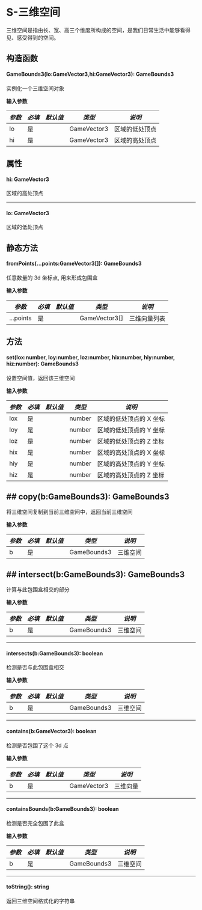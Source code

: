 <script setup>
import '/style.css'
</script>

# S-三维空间

三维空间是指由长、宽、高三个维度所构成的空间，是我们日常生活中能够看得见、感受得到的空间。

## 构造函数

#### <font id="API" />GameBounds3(<font id="Type">lo:GameVector3,hi:GameVector3</font>)<font id="Type">: GameBounds3</font>

实例化一个三维空间对象

**输入参数**

| **_参数_** | **_必填_** | **_默认值_** | **_类型_**  | **_说明_**     |
| ---------- | ---------- | ------------ | ----------- | -------------- |
| lo         | 是         |              | GameVector3 | 区域的低处顶点 |
| hi         | 是         |              | GameVector3 | 区域的高处顶点 |

## 属性

#### <font id="API" />hi<font id="Type">: GameVector3</font>

区域的高处顶点

---

#### <font id="API" />lo<font id="Type">: GameVector3</font>

区域的低处顶点

## 静态方法

#### <font id="API" />fromPoints(<font id="Type">...points:GameVector3[]</font>)<font id="Type">: GameBounds3</font>

任意数量的 3d 坐标点, 用来形成包围盒

**输入参数**

| **_参数_** | **_必填_** | **_默认值_** | **_类型_**    | **_说明_**   |
| ---------- | ---------- | ------------ | ------------- | ------------ |
| ...points  | 是         |              | GameVector3[] | 三维向量列表 |

## 方法

#### <font id="API" />set(<font id="Type">lox:number, loy:number, loz:number, hix:number, hiy:number, hiz:number</font>)<font id="Type">: GameBounds3</font>

设置空间值，返回该三维空间

**输入参数**

| **_参数_** | **_必填_** | **_默认值_** | **_类型_** | **_说明_**              |
| ---------- | ---------- | ------------ | ---------- | ----------------------- |
| lox        | 是         |              | number     | 区域的低处顶点的 X 坐标 |
| loy        | 是         |              | number     | 区域的低处顶点的 Y 坐标 |
| loz        | 是         |              | number     | 区域的低处顶点的 Z 坐标 |
| hix        | 是         |              | number     | 区域的高处顶点的 X 坐标 |
| hiy        | 是         |              | number     | 区域的高处顶点的 Y 坐标 |
| hiz        | 是         |              | number     | 区域的高处顶点的 Z 坐标 |

## ## <font id="API" />copy(<font id="Type">b:GameBounds3</font>)<font id="Type">: GameBounds3</font>

将三维空间复制到当前三维空间中，返回当前三维空间

**输入参数**

| **_参数_** | **_必填_** | **_默认值_** | **_类型_**  | **_说明_** |
| ---------- | ---------- | ------------ | ----------- | ---------- |
| b          | 是         |              | GameBounds3 | 三维空间   |

## ## <font id="API" />intersect(<font id="Type">b:GameBounds3</font>)<font id="Type">: GameBounds3</font>

计算与此包围盒相交的部分

**输入参数**

| **_参数_** | **_必填_** | **_默认值_** | **_类型_**  | **_说明_** |
| ---------- | ---------- | ------------ | ----------- | ---------- |
| b          | 是         |              | GameBounds3 | 三维空间   |

---

#### <font id="API" />intersects(<font id="Type">b:GameBounds3</font>)<font id="Type">: boolean</font>

检测是否与此包围盒相交

**输入参数**

| **_参数_** | **_必填_** | **_默认值_** | **_类型_**  | **_说明_** |
| ---------- | ---------- | ------------ | ----------- | ---------- |
| b          | 是         |              | GameBounds3 | 三维空间   |

---

#### <font id="API" />contains(<font id="Type">b:GameVector3</font>)<font id="Type">: boolean</font>

检测是否包围了这个 3d 点

**输入参数**

| **_参数_** | **_必填_** | **_默认值_** | **_类型_**  | **_说明_** |
| ---------- | ---------- | ------------ | ----------- | ---------- |
| b          | 是         |              | GameVector3 | 三维向量   |

---

#### <font id="API" />containsBounds(<font id="Type">b:GameBounds3</font>)<font id="Type">: boolean</font>

检测是否完全包围了此盒

**输入参数**

| **_参数_** | **_必填_** | **_默认值_** | **_类型_**  | **_说明_** |
| ---------- | ---------- | ------------ | ----------- | ---------- |
| b          | 是         |              | GameBounds3 | 三维空间   |

---

#### <font id="API" />toString()<font id="Type">: string</font>

返回三维空间格式化的字符串
